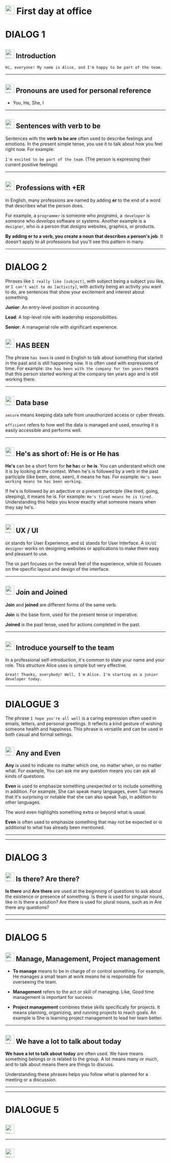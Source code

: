 # <img width="28" height="28" src="https://img.icons8.com/emoji/28/united-kingdom-emoji.png" alt="united-kingdom-emoji"/> First day at office

# DIALOG 1

## <img width="28" height="28" src="https://img.icons8.com/emoji/28/united-kingdom-emoji.png" alt="united-kingdom-emoji"/> Introduction

``Hi, everyone! My name is Alice, and I'm happy to be part of the team.``

---

## <img width="28" height="28" src="https://img.icons8.com/emoji/28/united-kingdom-emoji.png" alt="united-kingdom-emoji"/> Pronouns are used for personal reference

- You, He, She, I

---

## <img width="28" height="28" src="https://img.icons8.com/emoji/28/united-kingdom-emoji.png" alt="united-kingdom-emoji"/> Sentences with verb to be

Sentences with the **verb to be are** often used to describe feelings and emotions. In the present simple tense, you use it to talk about how you feel right now. For example:

`I'm excited to be part of the team`. (The person is expressing their current positive feelings)

---

## <img width="28" height="28" src="https://img.icons8.com/emoji/28/united-kingdom-emoji.png" alt="united-kingdom-emoji"/> Professions with +ER

In English, many professions are named by adding **er** to the end of a word that describes what the person does.

For example, a `programmer` is someone who _programs_, a` developer` is someone who _develops_ software or systems. Another example is a `designer`, who is a person that _designs_ websites, graphics, or products.

**By adding er to a verb, you create a noun that describes a person's job**. It doesn't apply to all professions but you'll see this pattern in many.

---

# DIALOG 2

Phrases like `I really like [subject]`, with subject being a subject you like, or `I can't wait to do [activity]`, with activity being an activity you want to do, are sentences that show your excitement and interest about something.


**Junior**: An entry-level position in accounting.

**Lead**: A top-level role with leadership responsibilities.

**Senior**: A managerial role with significant experience.

## <img width="28" height="28" src="https://img.icons8.com/emoji/28/united-kingdom-emoji.png" alt="united-kingdom-emoji"/> HAS BEEN

The phrase `has been` is used in English to talk about something that started in the past and is still happening now. It is often used with expressions of time. For example: `She has been with the company for ten years` means that this person started working at the company ten years ago and is still working there.

---

## <img width="28" height="28" src="https://img.icons8.com/emoji/28/united-kingdom-emoji.png" alt="united-kingdom-emoji"/> Data base

`secure` means keeping data safe from unauthorized access or cyber threats.

`efficient` refers to how well the data is managed and used, ensuring it is easily accessible and performs well.

---

## <img width="28" height="28" src="https://img.icons8.com/emoji/28/united-kingdom-emoji.png" alt="united-kingdom-emoji"/> He's as short of: He is or He has

**He's** can be a short form for **he ha**s or **he is**. You can understand which one it is by looking at the context. When he's is followed by a verb in the past participle (like been, done, seen), it means he has. For example: `He's been working means he has been working.`

If he's is followed by an adjective or a present participle (like tired, going, sleeping), it means he is. For example: `He's tired means he is tired.` Understanding this helps you know exactly what someone means when they say he's.

---

## <img width="28" height="28" src="https://img.icons8.com/emoji/28/united-kingdom-emoji.png" alt="united-kingdom-emoji"/> UX / UI

`UX` stands for User Experience, and `UI` stands for User Interface. A `UX/UI designer` works on designing websites or applications to make them easy and pleasant to use.

The `UX` part focuses on the overall feel of the experience, while `UI` focuses on the specific layout and design of the interface.

---

## <img width="28" height="28" src="https://img.icons8.com/emoji/28/united-kingdom-emoji.png" alt="united-kingdom-emoji"/> Join and Joined

**Join** and **joined** are different forms of the same verb.

**Join** is the base form, used for the present tense or imperative.

**Joined** is the past tense, used for actions completed in the past.

---

## <img width="28" height="28" src="https://img.icons8.com/emoji/28/united-kingdom-emoji.png" alt="united-kingdom-emoji"/> Introduce yourself to the team

In a professional self-introduction, it's common to state your name and your role. This structure Alice uses is simple but very effective.

`Great! Thanks, everybody! Well, I'm Alice. I'm starting as a junior developer today.`

---

# DIALOGUE 3

The phrase `I hope you're all well` is a caring expression often used in emails, letters, and personal greetings. It reflects a kind gesture of wishing someone health and happiness. This phrase is versatile and can be used in both casual and formal settings.

## <img width="28" height="28" src="https://img.icons8.com/emoji/28/united-kingdom-emoji.png" alt="united-kingdom-emoji"/> Any and Even

**Any** is used to indicate no matter which one, no matter when, or no matter what. For example, You can ask me any question means you can ask all kinds of questions.

**Even** is used to emphasize something unexpected or to include something in addition. For example, She can speak many languages, even Tupi means that it's surprising or notable that she can also speak Tupi, in addition to other languages.

The word even highlights something extra or beyond what is usual.

**Even** is often used to emphasize something that may not be expected or is additional to what has already been mentioned.

---
---

# DIALOG 3

## <img width="28" height="28" src="https://img.icons8.com/emoji/28/united-kingdom-emoji.png" alt="united-kingdom-emoji"/> Is there? Are there?

**Is there** and **Are there** are used at the beginning of questions to ask about the existence or presence of something. Is there is used for singular nouns, like in Is there a solution? Are there is used for plural nouns, such as in Are there any questions?

---
---

# DIALOG 5

## <img width="28" height="28" src="https://img.icons8.com/emoji/28/united-kingdom-emoji.png" alt="united-kingdom-emoji"/> Manage, Management, Project management

- **To manage** means to be in charge of or control something. For example, He manages a small team at work means he is responsible for overseeing the team.

- **Management** refers to the act or skill of managing. Like, Good time management is important for success.

- **Project management** combines these skills specifically for projects. It means planning, organizing, and running projects to reach goals. An example is She is learning project management to lead her team better.

---

## <img width="28" height="28" src="https://img.icons8.com/emoji/28/united-kingdom-emoji.png" alt="united-kingdom-emoji"/> We have a lot to talk about today

**We have a lot to talk about today** are often used. We have means something belongs or is related to the group. A lot means many or much, and to talk about means there are things to discuss.

Understanding these phrases helps you follow what is planned for a meeting or a discussion.

---
---

# DIALOGUE 5

## <img width="28" height="28" src="https://img.icons8.com/emoji/28/united-kingdom-emoji.png" alt="united-kingdom-emoji"/>

---

## <img width="28" height="28" src="https://img.icons8.com/emoji/28/united-kingdom-emoji.png" alt="united-kingdom-emoji"/>
